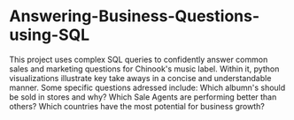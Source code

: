 # Answering-Business-Questions-using-SQL
This project uses complex SQL queries to confidently answer common sales and marketing questions for Chinook's music label. Within it, python visualizations illustrate key take aways in a concise and understandable manner. Some specific questions adressed include: Which albumn's should be sold in stores and why? Which Sale Agents are performing better than others? Which countries have the most potential for business growth?
